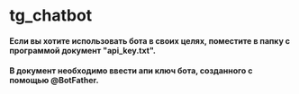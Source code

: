 # tg_chatbot
#### Если вы хотите использовать бота в своих целях, поместите в папку с программой документ "аpi_key.txt". 
#### В документ необходимо ввести апи ключ бота, созданного с помощью @BotFather.
